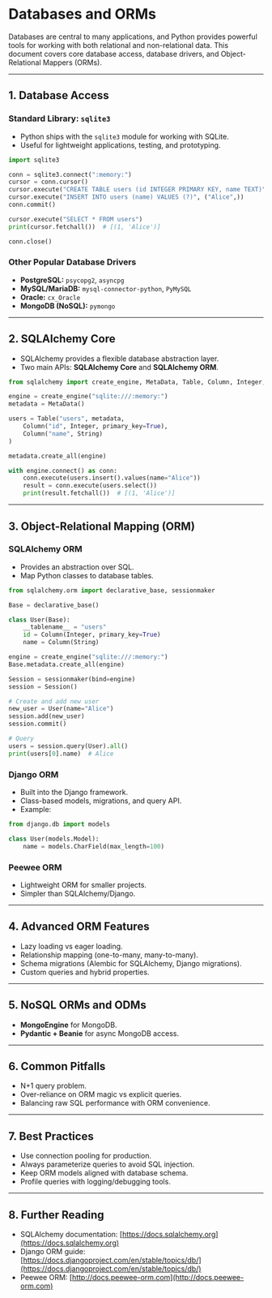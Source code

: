 # Databases and ORMs

Databases are central to many applications, and Python provides powerful tools for working with both relational and non-relational data. This document covers core database access, database drivers, and Object-Relational Mappers (ORMs).

---

## 1. Database Access

### Standard Library: `sqlite3`

* Python ships with the `sqlite3` module for working with SQLite.
* Useful for lightweight applications, testing, and prototyping.

```python
import sqlite3

conn = sqlite3.connect(":memory:")
cursor = conn.cursor()
cursor.execute("CREATE TABLE users (id INTEGER PRIMARY KEY, name TEXT)")
cursor.execute("INSERT INTO users (name) VALUES (?)", ("Alice",))
conn.commit()

cursor.execute("SELECT * FROM users")
print(cursor.fetchall())  # [(1, 'Alice')]

conn.close()
```

### Other Popular Database Drivers

* **PostgreSQL:** `psycopg2`, `asyncpg`
* **MySQL/MariaDB:** `mysql-connector-python`, `PyMySQL`
* **Oracle:** `cx_Oracle`
* **MongoDB (NoSQL):** `pymongo`

---

## 2. SQLAlchemy Core

* SQLAlchemy provides a flexible database abstraction layer.
* Two main APIs: **SQLAlchemy Core** and **SQLAlchemy ORM**.

```python
from sqlalchemy import create_engine, MetaData, Table, Column, Integer, String

engine = create_engine("sqlite:///:memory:")
metadata = MetaData()

users = Table("users", metadata,
    Column("id", Integer, primary_key=True),
    Column("name", String)
)

metadata.create_all(engine)

with engine.connect() as conn:
    conn.execute(users.insert().values(name="Alice"))
    result = conn.execute(users.select())
    print(result.fetchall())  # [(1, 'Alice')]
```

---

## 3. Object-Relational Mapping (ORM)

### SQLAlchemy ORM

* Provides an abstraction over SQL.
* Map Python classes to database tables.

```python
from sqlalchemy.orm import declarative_base, sessionmaker

Base = declarative_base()

class User(Base):
    __tablename__ = "users"
    id = Column(Integer, primary_key=True)
    name = Column(String)

engine = create_engine("sqlite:///:memory:")
Base.metadata.create_all(engine)

Session = sessionmaker(bind=engine)
session = Session()

# Create and add new user
new_user = User(name="Alice")
session.add(new_user)
session.commit()

# Query
users = session.query(User).all()
print(users[0].name)  # Alice
```

### Django ORM

* Built into the Django framework.
* Class-based models, migrations, and query API.
* Example:

```python
from django.db import models

class User(models.Model):
    name = models.CharField(max_length=100)
```

### Peewee ORM

* Lightweight ORM for smaller projects.
* Simpler than SQLAlchemy/Django.

---

## 4. Advanced ORM Features

* Lazy loading vs eager loading.
* Relationship mapping (one-to-many, many-to-many).
* Schema migrations (Alembic for SQLAlchemy, Django migrations).
* Custom queries and hybrid properties.

---

## 5. NoSQL ORMs and ODMs

* **MongoEngine** for MongoDB.
* **Pydantic + Beanie** for async MongoDB access.

---

## 6. Common Pitfalls

* N+1 query problem.
* Over-reliance on ORM magic vs explicit queries.
* Balancing raw SQL performance with ORM convenience.

---

## 7. Best Practices

* Use connection pooling for production.
* Always parameterize queries to avoid SQL injection.
* Keep ORM models aligned with database schema.
* Profile queries with logging/debugging tools.

---

## 8. Further Reading

* SQLAlchemy documentation: [https://docs.sqlalchemy.org](https://docs.sqlalchemy.org)
* Django ORM guide: [https://docs.djangoproject.com/en/stable/topics/db/](https://docs.djangoproject.com/en/stable/topics/db/)
* Peewee ORM: [http://docs.peewee-orm.com](http://docs.peewee-orm.com)

